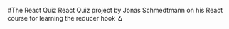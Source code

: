 #The React Quiz
React Quiz project by Jonas Schmedtmann on his React course for learning the reducer hook 🪝
